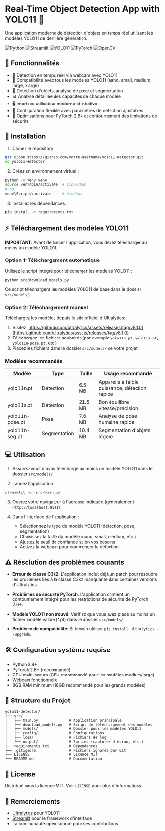 # Real-Time Object Detection App with YOLO11 🎯

Une application moderne de détection d'objets en temps réel utilisant les modèles YOLO11 de dernière génération.

![Python](https://img.shields.io/badge/Python-3.8+-blue.svg)
![Streamlit](https://img.shields.io/badge/Streamlit-1.28+-red.svg)
![YOLO11](https://img.shields.io/badge/YOLO11-latest-green.svg)
![PyTorch](https://img.shields.io/badge/PyTorch-2.6+-orange.svg)
![OpenCV](https://img.shields.io/badge/OpenCV-4.8+-yellow.svg)

## 🌟 Fonctionnalités

- 📸 Détection en temps réel via webcam avec YOLO11
- 🔄 Compatibilité avec tous les modèles YOLO11 (nano, small, medium, large, xlarge)
- 👥 Détection d'objets, analyse de pose et segmentation
- 📊 Analyse détaillée des capacités de chaque modèle
- 🖥️ Interface utilisateur moderne et intuitive
- 🔧 Configuration flexible avec paramètres de détection ajustables
- 🚀 Optimisations pour PyTorch 2.6+ et contournement des limitations de sécurité

## 🚀 Installation

1. Clonez le repository :
```bash
git clone https://github.com/votre-username/yolo11-detector.git
cd yolo11-detector
```

2. Créez un environnement virtuel :
```bash
python -m venv venv
source venv/bin/activate  # Linux/Mac
# ou
venv\Scripts\activate     # Windows
```

3. Installez les dépendances :
```bash
pip install -r requirements.txt
```

## ⚡ Téléchargement des modèles YOLO11

**IMPORTANT**: Avant de lancer l'application, vous devez télécharger au moins un modèle YOLO11.

### Option 1: Téléchargement automatique

Utilisez le script intégré pour télécharger les modèles YOLO11 :
```bash
python src/download_models.py
```

Ce script téléchargera les modèles YOLO11 de base dans le dossier `src/models/`.

### Option 2: Téléchargement manuel

Téléchargez les modèles depuis le site officiel d'Ultralytics:

1. Visitez [https://github.com/ultralytics/assets/releases/tag/v8.1.0](https://github.com/ultralytics/assets/releases/tag/v8.1.0)
2. Téléchargez les fichiers souhaités (par exemple `yolo11n.pt`, `yolo11s.pt`, `yolo11n-pose.pt`, etc.)
3. Placez les fichiers dans le dossier `src/models/` de votre projet

### Modèles recommandés

| Modèle | Type | Taille | Usage recommandé |
|--------|------|--------|------------------|
| yolo11n.pt | Détection | 6.5 MB | Appareils à faible puissance, détection rapide |
| yolo11s.pt | Détection | 21.5 MB | Bon équilibre vitesse/précision |
| yolo11n-pose.pt | Pose | 7.6 MB | Analyse de pose humaine rapide |
| yolo11n-seg.pt | Segmentation | 10.4 MB | Segmentation d'objets légère |

## 💻 Utilisation

1. Assurez-vous d'avoir téléchargé au moins un modèle YOLO11 dans le dossier `src/models/`

2. Lancez l'application :
```bash
streamlit run src/main.py
```

3. Ouvrez votre navigateur à l'adresse indiquée (généralement `http://localhost:8501`)

4. Dans l'interface de l'application :
   - Sélectionnez le type de modèle YOLO11 (détection, pose, segmentation)
   - Choisissez la taille du modèle (nano, small, medium, etc.)
   - Ajustez le seuil de confiance selon vos besoins
   - Activez la webcam pour commencer la détection

## ⚠️ Résolution des problèmes courants

- **Erreur de classe C3k2**: L'application inclut déjà un patch pour résoudre les problèmes liés à la classe C3k2 manquante dans certaines versions d'Ultralytics.

- **Problèmes de sécurité PyTorch**: L'application contient un contournement intégré pour les restrictions de sécurité de PyTorch 2.6+.

- **Modèle YOLO11 non trouvé**: Vérifiez que vous avez placé au moins un fichier modèle valide (*.pt) dans le dossier `src/models/`.

- **Problème de compatibilité**: Si besoin utiliser `pip install ultralytics --upgrade`.

## 🛠️ Configuration système requise

- Python 3.8+
- PyTorch 2.6+ (recommandé)
- CPU multi-cœurs (GPU recommandé pour les modèles medium/large)
- Webcam fonctionnelle
- 8GB RAM minimum (16GB recommandé pour les grands modèles)

## 📁 Structure du Projet

```
yolo11-detector/
├── src/
│   ├── main.py              # Application principale
│   ├── download_models.py   # Script de téléchargement des modèles
│   ├── models/              # Dossier pour les modèles YOLO11
│   ├── config/              # Configurations
│   ├── logs/                # Fichiers de log
│   └── output/              # Sorties (captures d'écran, etc.)
├── requirements.txt         # Dépendances
├── .gitignore               # Fichiers ignorés par Git
├── LICENSE                  # Licence MIT
└── README.md                # Documentation
```

## 📝 License

Distribué sous la licence MIT. Voir `LICENSE` pour plus d'informations.

## 🙏 Remerciements

- [Ultralytics](https://github.com/ultralytics/ultralytics) pour YOLO11
- [Streamlit](https://streamlit.io/) pour le framework d'interface
- La communauté open source pour ses contributions 